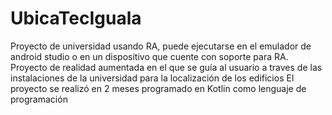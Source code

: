 # UbicaTecIguala
Proyecto de universidad usando RA, puede ejecutarse en el emulador de android studio o en un dispositivo que cuente con soporte para RA.
Proyecto de realidad aumentada en el que se guía al usuario a traves de las instalaciones de la universidad para la localización de los edificios
El proyecto se realizó en 2 meses programado en Kotlin como lenguaje de programación
